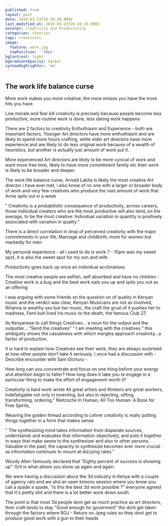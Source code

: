 ```yaml
---
published: true
layout: post
date: 2019-03-23T20:20:20.000Z
last_modified_at: 2019-03-23T20:20:20.000Z
excerpt: Creativity and Productivity
categories: theories
tags: creativity
image:
  feature: work.jpg
  topPosition: '-10px'
bgContrast: light
bgGradientOpacity: darker
syntaxHighlighter: 'no'
---
```



## The work life balance curse

More work makes you more creative, the more misses you have the more hits you have

Low morale and fear kill creativity is precisely because people become less productive, more routine work is done, less daring work happens

There are 2 factors to creativity Enthuthiasm and Experience - both are important factors, Younger Art directors have more enthuthiasm and are likely to spend more hours crafting, while older art directors have more experience and are likely to do less original work because of a wealth of heuristics, but another is actually just amount of work put it. 

More experienced Art directors are likely to be more cynical of work and want more free time, likely to have more commitment family etc their work is likely to be broader and deeper.

The work life balance curse, Arnold Lakita is likely the most creative Art director i have ever met, i also know of no one with a larger or broader body of work and very few creatives who produce the vast amount of work that Arnie spits out in a week

“ Creativity is a probabilistic consequence of productivity, across careers, those individual creators who are the most productive will also tend, on the average, to be the most creative: Individual variation in quantity is positively associated with variation in quality."

There is a direct correlation in drop of perceived creativity with the major commitments in your life, Marriage and childbirth, more for women but markedly for men

My personal experience - all i used to do is work 7 - 10pm was my sweet spot, it is also the sweet spot for my son and wife

Productivity goes back up once an individual acclimatises 

The most creative people are selfish, self absorbed and have no children - Creative work is a bug and the best work eats you up and spits you out as an offering

I was arguing with some friends on the question on of quality in Kenyan music and the verdict was clear, Kenyan Musicians are not as involved, Rihanna is wealthy yes but her music, the craft the gruel of it pushes her to madness, Femi kuti lived his music to the death, the famous Club 27.

Its Kenyanese to call things Creatives… a noun for the output and the outputter… “Send the creatives” “ I am meeting with the creatives “ this ambiguity shows the casualness with which margles approach creativity…a factor of production.

It is hard to explain how Creatives see their work, they are always surprised at how other people don’t take it seriously. i once had a discussion with  - Describe encounter with Sam Glchuru - 

How long can you concentrate and focus on one thing before your energy and attention begin to falter? How long does it take you to engage in a particular thing to make the effort of engagement worth it?

Creativity is hard work wrote All great artists and thinkers are great workers, indefatigable not only in inventing, but also in rejecting, sifting, transforming, ordering.” Nietzsche In Human, All Too Human: A Book for Free Spirits, 

Weaving the golden thread according to Lehrer creativity is really putting things together in a form that makes sense

" The synthesizing mind takes information from disparate sources, understands and evaluates that information objectively, and puts it together in ways that make sense to the synthesizer and also to other persons. Valuable in the past, the capacity to synthesize becomes ever more crucial as information continues to mount at dizzying rates.”

Woody Allen famously declared that “Eighty percent of success is showing up”. Grit is what allows you show up again and again.

We were having a discussion about the 3d industry in Kenya with a couple of agency rats and we ahd an open kimono session where you know you call a spade a spade, "Is this the best 3d work possible ?" everyone agreed that it's pretty shit and there is a lot better work down south.

The point is that most 3d people dont get as much practice as art directors, their craft tends to stay "Good enough for goverment" the dont get taken through the factory where ROJ - Return on Jpeg rules so they dont get to produce good work with a gun to their heads
